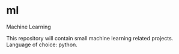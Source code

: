 # ml
Machine Learning

This repository will contain small machine learning related projects. Language of choice: python.
